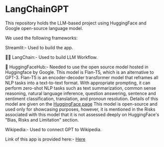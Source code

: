 # LangChainGPT

This repository holds the LLM-based project using HuggingFace and Google open-source language model.

We used the following frameworks:

Streamlit:- Used to build the app.

🦜🔗 LangChain:- Used to build LLM Workflow.

🤗 HuggingFaceHub:- Needed to use the open source model hosted in Huggingface by Google. This model is Flan-T5, which is an alternative to GPT-3. Flan-T5 is an encoder-decoder transformer model that reframes all NLP tasks into a text-to-text format. With appropriate prompting, it can perform zero-shot NLP tasks such as text summarization, common sense reasoning, natural language inference, question answering, sentence and sentiment classification, translation, and pronoun resolution.
Details of this model are given on the <a href="[https://www.hubspot.com/](https://huggingface.co/google/flan-t5-xxl)">HuggingFace page</a>
This model is open-source and used only for showcasing purposes, however, it is mentioned in the Risks associated with this model that it is not assessed deeply on HuggingFace's "Bias, Risks and Limitation" section.

Wikipedia:- Used to connect GPT to Wikipedia.

Link of this app is provided here:- <a href="[https://youtubewikipediagpt.streamlit.app/](https://youtubewikipediagpt.streamlit.app/)">Here</a>
